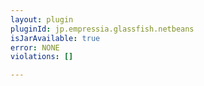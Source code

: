 ```yaml
---
layout: plugin
pluginId: jp.empressia.glassfish.netbeans
isJarAvailable: true
error: NONE
violations: []

---
```

